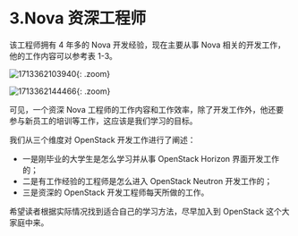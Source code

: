 # 3.Nova 资深工程师

该工程师拥有 4 年多的 Nova 开发经验，现在主要从事 Nova 相关的开发工作，他的工作内容可以参考表 1-3。

![1713362103940](https://cdn.jsdelivr.net/gh/hujianli94/picx-images-hosting@master/1713362103940.9gwd0p3f4h.webp){: .zoom}

![1713362144466](https://cdn.jsdelivr.net/gh/hujianli94/picx-images-hosting@master/1713362144466.361d2tfhlc.webp){: .zoom}

可见，一个资深 Nova 工程师的工作内容和工作效率，除了开发工作外，他还要参与新员工的培训等工作，这应该是我们学习的目标。

我们从三个维度对 OpenStack 开发工作进行了阐述：

- 一是刚毕业的大学生是怎么学习并从事 OpenStack Horizon 界面开发工作的；
- 二是有工作经验的工程师是怎么进入 OpenStack Neutron 开发工作的；
- 三是资深的 OpenStack 开发工程师每天所做的工作。

希望读者根据实际情况找到适合自己的学习方法，尽早加入到 OpenStack 这个大家庭中来。
